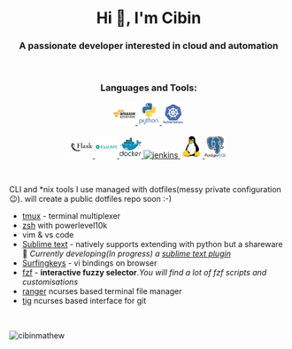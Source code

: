 <h1 align="center">Hi 👋, I'm Cibin</h1>
<h3 align="center">A passionate developer interested in cloud and automation</h3>
</br>
<h3 align="center">Languages and Tools:</h3>
<p align="center"> 
<a href="https://aws.amazon.com" target="_blank"> <img src="https://raw.githubusercontent.com/devicons/devicon/master/icons/amazonwebservices/amazonwebservices-original-wordmark.svg" alt="aws" width="40" height="40"/> </a> 
 <a href="https://www.python.org" target="_blank"> <img src="https://raw.githubusercontent.com/devicons/devicon/master/icons/python/python-original-wordmark.svg" alt="python" width="40" height="40"/> </a>
 <a href="https://kubernetes.io" target="_blank"> <img src="https://raw.githubusercontent.com/devicons/devicon/master/icons/kubernetes/kubernetes-plain-wordmark.svg" alt="kubernetes" width="40" height="40"/> </a> 
 </br>
 </br>
  <a href="https://flask.palletsprojects.com/" target="_blank">  <img src="https://github.com/devicons/devicon/blob/master/icons/flask/flask-original-wordmark.svg" alt="flask" width="40" height="40"/> </a>  
 <a href="https://fastapi.tiangolo.com/" target="_blank">  <img src="https://raw.githubusercontent.com/devicons/devicon/master/icons/fastapi/fastapi-original-wordmark.svg" alt="fastapi" width="40" height="40"/> </a>  
 <a href="https://www.docker.com/" target="_blank"> <img src="https://raw.githubusercontent.com/devicons/devicon/master/icons/docker/docker-original-wordmark.svg" alt="docker" width="40" height="40"/> </a> <a href="https://www.jenkins.io" target="_blank"><img src="https://www.vectorlogo.zone/logos/jenkins/jenkins-icon.svg" alt="jenkins" width="40" height="40"/> </a>   <a href="https://www.linux.org/" target="_blank"> <img src="https://raw.githubusercontent.com/devicons/devicon/master/icons/linux/linux-original.svg" alt="linux" width="40" height="40"/> </a> <a href="https://www.postgresql.org" target="_blank"> <img src="https://raw.githubusercontent.com/devicons/devicon/master/icons/postgresql/postgresql-original-wordmark.svg" alt="postgresql" width="40" height="40"/> </a>  </p>


</br><p>
 
CLI and *nix tools I use managed with dotfiles(messy private configuration 😉). will create a public dotfiles repo soon :-) 
- [tmux](https://github.com/tmux/tmux/) - terminal multiplexer
- [zsh](https://www.zsh.org/) with powerlevel10k
- vim & vs code
- [Sublime text](https://www.sublimetext.com/) - natively supports extending with python but a shareware 🙂  <i>Currently developing(In progress) a [sublime text plugin](https://github.com/cibinmathew/sublime-alter-text)</i>
- [Surfingkeys](https://github.com/brookhong/Surfingkeys/) - vi bindings on browser
 - [fzf](https://github.com/junegunn/fzf) - <b>interactive fuzzy selector</b>.<i>You will find a lot of fzf scripts and customisations</i>
- [ranger](https://github.com/ranger/ranger) ncurses based terminal file manager
- [tig](https://github.com/jonas/tig) ncurses based interface for git
</p>
</br>
<p align="left">
 <img align="center" src="https://github-readme-stats.vercel.app/api/top-langs/?username=cibinmathew&layout=compact&hide=Emacs%20Lisp,html,Roff,AutoHotkey,M4,TeX&show_icons=true&locale=en" alt="cibinmathew" /> 

</p>
 <!-- <img align="center" src="https://github-readme-stats.vercel.app/api?username=cibinmathew&show_icons=true&locale=en" alt="cibinmathew" />  -->

</br>
